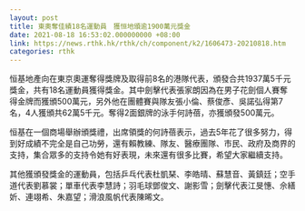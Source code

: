 ```yaml
---
layout: post
title: 東奧奪佳績18名運動員　獲恒地頒逾1900萬元獎金
date: 2021-08-18 16:53:02.000000000 +08:00
link: https://news.rthk.hk/rthk/ch/component/k2/1606473-20210818.htm
categories: rthk
---
```


恒基地產向在東京奧運奪得獎牌及取得前8名的港隊代表，頒發合共1937萬5千元獎金，共有18名運動員獲得獎金。其中劍擊代表張家朗因為在男子花劍個人賽奪得金牌而獲頒500萬元，另外他在團體賽與隊友張小倫、蔡俊彥、吳諾弘得第7名，4人獲頒共62萬5千元。奪得2面銀牌的泳手何詩蓓，亦獲頒發500萬元。

恒基在一個商場舉辦頒獎禮，出席領獎的何詩蓓表示，過去5年花了很多努力，得到好成績不完全是自己功勞，還有賴教練、隊友、醫療團隊、市民、政府及商界的支持，集合眾多的支持令她有好表現，未來還有很多比賽，希望大家繼續支持。

其他獲頒發獎金的運動員，包括乒乓代表杜凱琹、李皓晴、蘇慧音、黃鎮廷；空手道代表劉慕裳；單車代表李慧詩；羽毛球鄧俊文、謝影雪；劍擊代表江旻憓、佘繕妡、連翊希、朱嘉望；滑浪風帆代表陳晞文。
